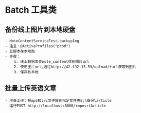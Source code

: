 # Batch 工具类

## 备份线上图片到本地硬盘
    - NoteContentServiceTest.backupImg
    - 注意：@ActiveProfiles("prod")
    - 此脚本在本地跑
    - 步骤：
        1. 线上数据库查note_content得到图片url
        2. 使用图片url,通过http://42.192.15.59/upload/+url获取到图片
        3. 保存到本地

## 批量上传英语文章
    - 准备工作：把mp3和lrc文件放到指定文件夹E:\备份\article
    - 运行POST http://localhost:8080/imposrtArticle
